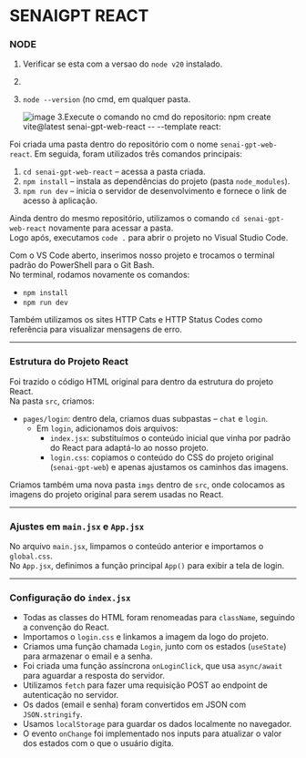 # SENAIGPT REACT 

### NODE
1. Verificar se esta com a versao do `node v20` instalado.
2. 
3. `node --version` (no cmd, em qualquer pasta.
 
   ![image](https://github.com/user-attachments/assets/c3244bf6-8e82-46f7-87d1-9bf8c0e0f719)
   3.Execute o comando no cmd do repositorio: npm create vite@latest senai-gpt-web-react -- --template react:

Foi criada uma pasta dentro do repositório com o nome `senai-gpt-web-react`. Em seguida, foram utilizados três comandos principais:

1. `cd senai-gpt-web-react` – acessa a pasta criada.  
2. `npm install` – instala as dependências do projeto (pasta `node_modules`).  
3. `npm run dev` – inicia o servidor de desenvolvimento e fornece o link de acesso à aplicação.

Ainda dentro do mesmo repositório, utilizamos o comando `cd senai-gpt-web-react` novamente para acessar a pasta.  
Logo após, executamos `code .` para abrir o projeto no Visual Studio Code.  

Com o VS Code aberto, inserimos nosso projeto e trocamos o terminal padrão do PowerShell para o Git Bash.  
No terminal, rodamos novamente os comandos:

- `npm install`  
- `npm run dev`

Também utilizamos os sites HTTP Cats e HTTP Status Codes como referência para visualizar mensagens de erro.

---

### Estrutura do Projeto React

Foi trazido o código HTML original para dentro da estrutura do projeto React.  
Na pasta `src`, criamos:

- `pages/login`: dentro dela, criamos duas subpastas – `chat` e `login`.
  - Em `login`, adicionamos dois arquivos:
    - `index.jsx`: substituímos o conteúdo inicial que vinha por padrão do React para adaptá-lo ao nosso projeto.
    - `login.css`: copiamos o conteúdo do CSS do projeto original (`senai-gpt-web`) e apenas ajustamos os caminhos das imagens.

Criamos também uma nova pasta `imgs` dentro de `src`, onde colocamos as imagens do projeto original para serem usadas no React.

---

### Ajustes em `main.jsx` e `App.jsx`

No arquivo `main.jsx`, limpamos o conteúdo anterior e importamos o `global.css`.  
No `App.jsx`, definimos a função principal `App()` para exibir a tela de login.

---

### Configuração do `index.jsx`

- Todas as classes do HTML foram renomeadas para `className`, seguindo a convenção do React.
- Importamos o `login.css` e linkamos a imagem da logo do projeto.
- Criamos uma função chamada `Login`, junto com os estados (`useState`) para armazenar o email e a senha.
- Foi criada uma função assíncrona `onLoginClick`, que usa `async/await` para aguardar a resposta do servidor.
- Utilizamos `fetch` para fazer uma requisição POST ao endpoint de autenticação no servidor.
- Os dados (email e senha) foram convertidos em JSON com `JSON.stringify`.
- Usamos `localStorage` para guardar os dados localmente no navegador.
- O evento `onChange` foi implementado nos inputs para atualizar o valor dos estados com o que o usuário digita.

